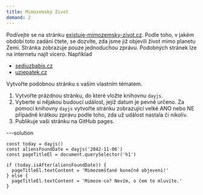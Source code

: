 ```yaml
---
title: Mimozemský život
demand: 2
---
```


Podívejte se na stránku [existuje-mimozemsky-zivot.cz](http://existuje-mimozemsky-zivot.cz). Podle toho, v jakém období toto zadání čtete, se dozvíte, zda jsme již objevili život mimo planetu Zemi. Stránka zobrazuje pouze jednoduchou zprávu. Podobných stránek lze na internetu najít vícero. Například

- [sediuzbabis.cz](https://sediuzbabis.cz)
- [uzjepatek.cz](https://uzjepatek.cz)

Vytvořte podobnou stránku s vaším vlastním tématem.

1. Vytvořte prázdnou stránku, do které vložte knihovnu `dayjs`.
1. Vyberte si nějakou budoucí událost, jejíž datum je pevně určeno. Za pomoci knihovny `dayjs` vytvořte stránku zobrazující velké ANO nebo NE případně krátkou zprávu podle toho, zda už událost nastala či nikoliv.
1. Publikuje vaši stránku na GitHub pages.

---solution

```
const today = dayjs()
const aliensFoundDate = dayjs('2042-11-06')
const pageTitleEl = document.querySelector('h1')

if (today.isAfter(aliensFoundDate)) {
  pageTitleEl.textContent = 'Mimozemšťané konečně objeveni!'
} else {
  pageTitleEl.textContent = 'Mimoze-co? Nevím, o čem to mluvíte.'
}
```
